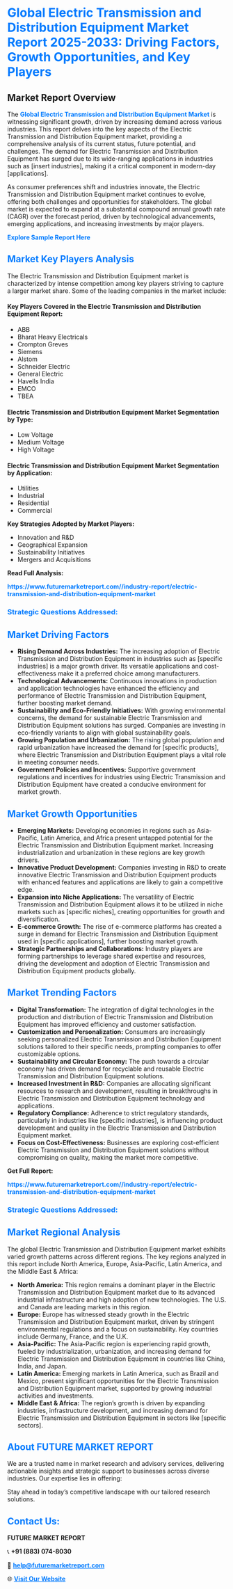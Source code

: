 <h1 style="color: #007BFF;">Global Electric Transmission and Distribution Equipment Market Report 2025-2033: Driving Factors, Growth Opportunities, and Key Players</h1>

<section id="overview">
<h2>Market Report Overview</h2>
<p>The <a href="https://www.futuremarketreport.com//industry-report/electric-transmission-and-distribution-equipment-market" style="color: #007BFF; text-decoration: none;"><strong>Global Electric Transmission and Distribution Equipment Market</strong></a> is witnessing significant growth, driven by increasing demand across various industries. This report delves into the key aspects of the Electric Transmission and Distribution Equipment market, providing a comprehensive analysis of its current status, future potential, and challenges. The demand for Electric Transmission and Distribution Equipment has surged due to its wide-ranging applications in industries such as [insert industries], making it a critical component in modern-day [applications].</p>
<p>As consumer preferences shift and industries innovate, the Electric Transmission and Distribution Equipment market continues to evolve, offering both challenges and opportunities for stakeholders. The global market is expected to expand at a substantial compound annual growth rate (CAGR) over the forecast period, driven by technological advancements, emerging applications, and increasing investments by major players.</p>
</section>

<section id="overview">
<p><a href="https://www.futuremarketreport.com//request-sample/reportId=50639" style="color: #007BFF; text-decoration: none;"><strong>Explore Sample Report Here</strong></a></p>
</section>

<section id="key-players">
<h2 style="color: #007BFF;">Market Key Players Analysis</h2>
<p>The Electric Transmission and Distribution Equipment market is characterized by intense competition among key players striving to capture a larger market share. Some of the leading companies in the market include:</p>
<h4>Key Players Covered in the Electric Transmission and Distribution Equipment Report:</h4>
<ul><li>ABB</li><li>Bharat Heavy Electricals</li><li>Crompton Greves</li><li>Siemens</li><li>Alstom</li><li>Schneider Electric</li><li>General Electric</li><li>Havells India</li><li>EMCO</li><li>TBEA</li></ul>
<h4>Electric Transmission and Distribution Equipment Market Segmentation by Type:</h4>
<ul><li>Low Voltage</li><li>Medium Voltage</li><li>High Voltage</li></ul>

<h4>Electric Transmission and Distribution Equipment Market Segmentation by Application:</h4>
<ul><li>Utilities</li><li>Industrial</li><li>Residential</li><li>Commercial</li></ul>
<p><strong>Key Strategies Adopted by Market Players:</strong></p>
<ul>
<li>Innovation and R&D</li>
<li>Geographical Expansion</li>
<li>Sustainability Initiatives</li>
<li>Mergers and Acquisitions</li>
</ul>
</section>

<section>
<p><strong>Read Full Analysis: </strong></p><a href="https://www.futuremarketreport.com//industry-report/electric-transmission-and-distribution-equipment-market" style="color: #007BFF; text-decoration: none;"><strong>https://www.futuremarketreport.com//industry-report/electric-transmission-and-distribution-equipment-market</strong></a>
<h3 style="color: #007BFF;">Strategic Questions Addressed:</h3>
</section>

<section id="driving-factors">
<h2 style="color: #007BFF;">Market Driving Factors</h2>
<ul>
<li><strong>Rising Demand Across Industries:</strong> The increasing adoption of Electric Transmission and Distribution Equipment in industries such as [specific industries] is a major growth driver. Its versatile applications and cost-effectiveness make it a preferred choice among manufacturers.</li>
<li><strong>Technological Advancements:</strong> Continuous innovations in production and application technologies have enhanced the efficiency and performance of Electric Transmission and Distribution Equipment, further boosting market demand.</li>
<li><strong>Sustainability and Eco-Friendly Initiatives:</strong> With growing environmental concerns, the demand for sustainable Electric Transmission and Distribution Equipment solutions has surged. Companies are investing in eco-friendly variants to align with global sustainability goals.</li>
<li><strong>Growing Population and Urbanization:</strong> The rising global population and rapid urbanization have increased the demand for [specific products], where Electric Transmission and Distribution Equipment plays a vital role in meeting consumer needs.</li>
<li><strong>Government Policies and Incentives:</strong> Supportive government regulations and incentives for industries using Electric Transmission and Distribution Equipment have created a conducive environment for market growth.</li>
</ul>
</section>

<section id="growth-opportunities">
<h2 style="color: #007BFF;">Market Growth Opportunities</h2>
<ul>
<li><strong>Emerging Markets:</strong> Developing economies in regions such as Asia-Pacific, Latin America, and Africa present untapped potential for the Electric Transmission and Distribution Equipment market. Increasing industrialization and urbanization in these regions are key growth drivers.</li>
<li><strong>Innovative Product Development:</strong> Companies investing in R&D to create innovative Electric Transmission and Distribution Equipment products with enhanced features and applications are likely to gain a competitive edge.</li>
<li><strong>Expansion into Niche Applications:</strong> The versatility of Electric Transmission and Distribution Equipment allows it to be utilized in niche markets such as [specific niches], creating opportunities for growth and diversification.</li>
<li><strong>E-commerce Growth:</strong> The rise of e-commerce platforms has created a surge in demand for Electric Transmission and Distribution Equipment used in [specific applications], further boosting market growth.</li>
<li><strong>Strategic Partnerships and Collaborations:</strong> Industry players are forming partnerships to leverage shared expertise and resources, driving the development and adoption of Electric Transmission and Distribution Equipment products globally.</li>
</ul>
</section>

<section id="trending-factors">
<h2 style="color: #007BFF;">Market Trending Factors</h2>
<ul>
<li><strong>Digital Transformation:</strong> The integration of digital technologies in the production and distribution of Electric Transmission and Distribution Equipment has improved efficiency and customer satisfaction.</li>
<li><strong>Customization and Personalization:</strong> Consumers are increasingly seeking personalized Electric Transmission and Distribution Equipment solutions tailored to their specific needs, prompting companies to offer customizable options.</li>
<li><strong>Sustainability and Circular Economy:</strong> The push towards a circular economy has driven demand for recyclable and reusable Electric Transmission and Distribution Equipment solutions.</li>
<li><strong>Increased Investment in R&D:</strong> Companies are allocating significant resources to research and development, resulting in breakthroughs in Electric Transmission and Distribution Equipment technology and applications.</li>
<li><strong>Regulatory Compliance:</strong> Adherence to strict regulatory standards, particularly in industries like [specific industries], is influencing product development and quality in the Electric Transmission and Distribution Equipment market.</li>
<li><strong>Focus on Cost-Effectiveness:</strong> Businesses are exploring cost-efficient Electric Transmission and Distribution Equipment solutions without compromising on quality, making the market more competitive.</li>
</ul>
</section>

<section>
<p><strong>Get Full Report: </strong></p><a href="https://www.futuremarketreport.com//industry-report/electric-transmission-and-distribution-equipment-market" style="color: #007BFF; text-decoration: none;"><strong>https://www.futuremarketreport.com//industry-report/electric-transmission-and-distribution-equipment-market</strong></a>
<h3 style="color: #007BFF;">Strategic Questions Addressed:</h3>
</section>


<section id="regional-analysis">
<h2 style="color: #007BFF;">Market Regional Analysis</h2>
<p>The global Electric Transmission and Distribution Equipment market exhibits varied growth patterns across different regions. The key regions analyzed in this report include North America, Europe, Asia-Pacific, Latin America, and the Middle East & Africa:</p>
<ul>
<li><strong>North America:</strong> This region remains a dominant player in the Electric Transmission and Distribution Equipment market due to its advanced industrial infrastructure and high adoption of new technologies. The U.S. and Canada are leading markets in this region.</li>
<li><strong>Europe:</strong> Europe has witnessed steady growth in the Electric Transmission and Distribution Equipment market, driven by stringent environmental regulations and a focus on sustainability. Key countries include Germany, France, and the U.K.</li>
<li><strong>Asia-Pacific:</strong> The Asia-Pacific region is experiencing rapid growth, fueled by industrialization, urbanization, and increasing demand for Electric Transmission and Distribution Equipment in countries like China, India, and Japan.</li>
<li><strong>Latin America:</strong> Emerging markets in Latin America, such as Brazil and Mexico, present significant opportunities for the Electric Transmission and Distribution Equipment market, supported by growing industrial activities and investments.</li>
<li><strong>Middle East & Africa:</strong> The region’s growth is driven by expanding industries, infrastructure development, and increasing demand for Electric Transmission and Distribution Equipment in sectors like [specific sectors].</li>
</ul>
</section>

<footer>
<h2 style="color: #007BFF;">About FUTURE MARKET REPORT</h2>
<p>We are a trusted name in market research and advisory services, delivering actionable insights and strategic support to businesses across diverse industries. Our expertise lies in offering:</p>

<p>Stay ahead in today’s competitive landscape with our tailored research solutions.</p>

<h2 style="color: #007BFF;">Contact Us:</h2>
<p><strong>FUTURE MARKET REPORT</strong></p>
<p>📞 <strong>+91 (883) 074-8030</strong></p>
<p>📧 <strong><a href="mailto:help@futuremarketreport.com" style="color: #007BFF;">help@futuremarketreport.com</a></strong></p>
<p>🌐 <strong><a href="https://www.futuremarketreport.com/" style="color: #007BFF;">Visit Our Website</a></strong></p>
</footer>